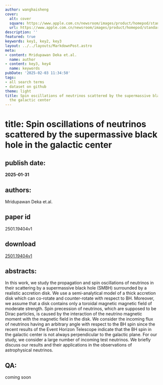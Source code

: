 ```yaml
---
author: wanghaisheng
cover:
  alt: cover
  square: https://www.apple.com.cn/newsroom/images/product/homepod/standard/Apple-HomePod-hero-230118_big.jpg.large_2x.jpg
  url: https://www.apple.com.cn/newsroom/images/product/homepod/standard/Apple-HomePod-hero-230118_big.jpg.large_2x.jpg
description: ''
featured: true
keywords: key1, key2, key3
layout: ../../layouts/MarkdownPost.astro
meta:
- content: Mridupawan Deka et.al.
  name: author
- content: key3, key4
  name: keywords
pubDate: '2025-02-03 11:34:50'
tags:
- all search terms
- dataset on github
theme: light
title: Spin oscillations of neutrinos scattered by the supermassive black hole in
  the galactic center
---
```


# title: Spin oscillations of neutrinos scattered by the supermassive black hole in the galactic center 
## publish date: 
**2025-01-31** 
## authors: 
  Mridupawan Deka et.al. 
## paper id
2501.19404v1
## download
[2501.19404v1](http://arxiv.org/abs/2501.19404v1)
## abstracts:
In this work, we study the propagation and spin oscillations of neutrinos in their scattering by a supermassive black hole (SMBH) surrounded by a realistic accretion disk. We use a semi-analytical model of a thick accretion disk which can co-rotate and counter-rotate with respect to BH. Moreover, we assume that a disk contains only a toroidal magnetic magnetic field of moderate strength. Spin precession of neutrinos, which are supposed to be Dirac particles, is caused by the interaction of the neutrino magnetic moment with the magnetic field in the disk. We consider the incoming flux of neutrinos having an arbitrary angle with respect to the BH spin since the recent results of the Event Horizon Telescope indicate that the BH spin in the galactic center is not always perpendicular to the galactic plane. For our study, we consider a large number of incoming test neutrinos. We briefly discuss our results and their applications in the observations of astrophysical neutrinos.
## QA:
coming soon
